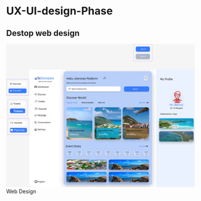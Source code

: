 # UX-UI-design-Phase
<h2>Destop web design</h2>
<img src="https://github.com/ibrahimifty21/UX-UI-design-Phase/blob/main/Desktop%20Page%20Design.png?raw=true">Web Design</img>

